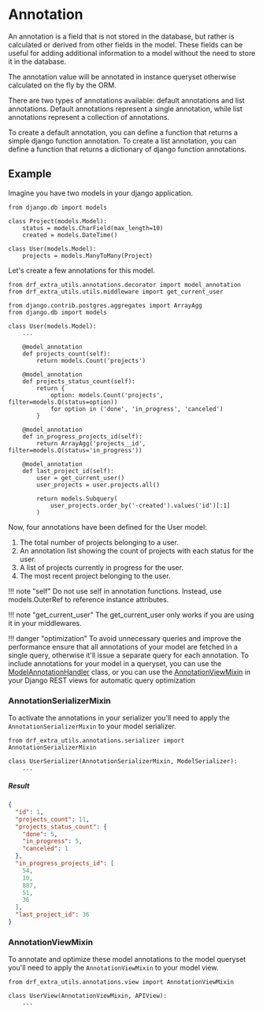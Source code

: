 # Annotation

An annotation is a field that is not stored in the database, but rather is calculated or derived from other
fields in the model. These fields can be useful for adding additional information to a model without the need
to store it in the database.

The annotation value will be annotated in instance queryset otherwise calculated on the fly by the ORM.

There are two types of annotations available: default annotations and list annotations. Default annotations represent a
single annotation, while list annotations represent a collection of annotations. 

To create a default annotation, you can define a function that returns a simple django function annotation. To create a 
list annotation, you can define a function that returns a dictionary of django function annotations.

## Example

Imagine you have two models in your django application.

```.py3
from django.db import models

class Project(models.Model):
    status = models.CharField(max_length=10)
    created = models.DateTime()

class User(models.Model):
    projects = models.ManyToMany(Project)
```

Let's create a few annotations for this model.

```.py3 title='models.py'
from drf_extra_utils.annotations.decorator import model_annotation
from drf_extra_utils.utils.middleware import get_current_user

from django.contrib.postgres.aggregates import ArrayAgg
from django.db import models

class User(models.Model):
    ...
    
    @model_annotation
    def projects_count(self):
        return models.Count('projects')
     
    @model_annotation
    def projects_status_count(self):
        return {
            option: models.Count('projects', filter=models.Q(status=option))
            for option in ('done', 'in_progress', 'canceled')
        }
       
    @model_annotation
    def in_progress_projects_id(self):
        return ArrayAgg('projects__id', filter=models.Q(status='in_progress'))
    
    @model_annotation 
    def last_project_id(self):
        user = get_current_user()
        user_projects = user.projects.all()
        
        return models.Subquery(
            user_projects.order_by('-created').values('id')[:1]
        )
```

Now, four annotations have been defined for the User model:

1. The total number of projects belonging to a user.
2. An annotation list showing the count of projects with each status for the user.
3. A list of projects currently in progress for the user.
4. The most recent project belonging to the user.

!!! note "self"
    Do not use self in annotation functions. Instead, use models.OuterRef to reference instance attributes.

!!! note "get_current_user"
    The get_current_user only works if you are using it in your middlewares.

!!! danger "optimization"
    To avoid unnecessary queries and improve the performance ensure that all annotations of your model are fetched in a 
    single query, otherwise it'll issue a separate query for each annotation. To include annotations for your model in 
    a queryset, you can use the [ModelAnnotationHandler](/annotation/annotation_api/#modelannotationhandler) class,
    or you can use the [AnnotationViewMixin](/annotation/#using-annotation-view-mixin) in your Django REST
    views for automatic query optimization

### AnnotationSerializerMixin

To activate the annotations in your serializer you'll need to apply the ``AnnotationSerializerMixin`` to your model
serializer.

```.py3 title="serializers.py"
from drf_extra_utils.annotations.serializer import AnnotationSerializerMixin

class UserSerializer(AnnotationSerializerMixin, ModelSerializer):
    ...
```

##### Result

```json
{
  "id": 1,
  "projects_count": 11,
  "projects_status_count": {
    "done": 5,
    "in_progress": 5,
    "canceled": 1
  },
  "in_progress_projects_id": [
    54,
    10,
    887,
    51,
    36
  ],
  "last_project_id": 36
}
```

### AnnotationViewMixin

To annotate and optimize these model annotations to the model queryset you'll need to apply the ``AnnotationViewMixin`` 
to your model view.

```.py3 title="views.py"
from drf_extra_utils.annotations.view import AnnotationViewMixin

class UserView(AnnotationViewMixin, APIView):
    ...
```



